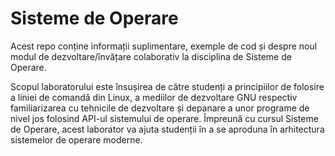 # Sisteme de Operare

Acest repo conține informații suplimentare, exemple de cod și 
despre noul modul de dezvoltare/învățare colaborativ la disciplina de
Sisteme de Operare.

Scopul laboratorului este însușirea de către studenți a principiilor de
folosire a liniei de comandă din Linux, a mediilor de dezvoltare GNU respectiv
familiarizarea cu tehnicile de dezvoltare și depanare a unor programe de nivel
jos folosind API-ul sistemului de operare.
Împreună cu cursul Sisteme de Operare, acest laborator va ajuta studenții în a
se aproduna în arhitectura sistemelor de operare moderne.
